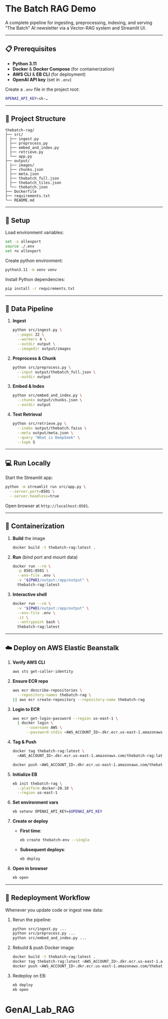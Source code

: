 # The Batch RAG Demo

A complete pipeline for ingesting, preprocessing, indexing, and serving “The Batch” AI newsletter via a Vector-RAG system and Streamlit UI.

---

## 📋 Prerequisites

- **Python 3.11**  
- **Docker** & **Docker Compose** (for containerization)  
- **AWS CLI** & **EB CLI** (for deployment)  
- **OpenAI API key** (set in `.env`)  

Create a `.env` file in the project root:
```bash
OPENAI_API_KEY=sk-…
```

---

## 🧱 Project Structure

```
thebatch-rag/
├── src/
│ ├── ingest.py
│ ├── preprocess.py
│ ├── embed_and_index.py
│ ├── retrieve.py
│ └── app.py
├── output/
│ ├── images/
│ ├── chunks.json
│ ├── meta.json
│ ├── thebatch_full.json
│ ├── thebatch_tiles.json
│ └── thebatch.json
├── Dockerfile
├── requirements.txt
└── README.md
```

---

## 🔧 Setup

Load environment variables:

```bash
set -o allexport
source ./.env
set +o allexport
```

Create python environment:
```bash
python3.11 -m venv venv
```

Install Python dependencies:

```bash
pip install -r requirements.txt
```

---

## 🚀 Data Pipeline

1. **Ingest**

   ```bash
   python src/ingest.py \
     --pages 22 \
     --workers 4 \
     --outdir output \
     --imagedir output/images
   ```

2. **Preprocess & Chunk**

   ```bash
   python src/preprocess.py \
     --input output/thebatch_full.json \
     --outdir output
   ```

3. **Embed & Index**

   ```bash
   python src/embed_and_index.py \
     --chunks output/chunks.json \
     --outdir output
   ```

4. **Test Retrieval**

   ```bash
   python src/retrieve.py \
     --index output/thebatch.faiss \
     --meta output/meta.json \
     --query "What is DeepSeek" \
     --topk 5
   ```

---

## 💻 Run Locally

Start the Streamlit app:

```bash
python -m streamlit run src/app.py \
  --server.port=8501 \
  --server.headless=true
```

Open browser at `http://localhost:8501`.

---

## 🐳 Containerization

1. **Build** the image

   ```bash
   docker build -t thebatch-rag:latest .
   ```

2. **Run** (bind port and mount data)

   ```bash
   docker run --rm \
     -p 8501:8501 \
     --env-file .env \
     -v "${PWD}/output:/app/output" \
     thebatch-rag:latest
   ```

3. **Interactive shell**

   ```bash
   docker run --rm \
     -v "${PWD}/output:/app/output" \
     --env-file .env \
     -it \
     --entrypoint bash \
     thebatch-rag:latest
   ```

---

## ☁️ Deploy on AWS Elastic Beanstalk

1. **Verify AWS CLI**

   ```bash
   aws sts get-caller-identity
   ```

2. **Ensure ECR repo**

   ```bash
   aws ecr describe-repositories \
     --repository-names thebatch-rag \
   || aws ecr create-repository --repository-name thebatch-rag
   ```

3. **Login to ECR**

   ```bash
   aws ecr get-login-password --region us-east-1 \
     | docker login \
         --username AWS \
         --password-stdin <AWS_ACCOUNT_ID>.dkr.ecr.us-east-1.amazonaws.com
   ```

4. **Tag & Push**

   ```bash
   docker tag thebatch-rag:latest \
     <AWS_ACCOUNT_ID>.dkr.ecr.us-east-1.amazonaws.com/thebatch-rag:latest

   docker push <AWS_ACCOUNT_ID>.dkr.ecr.us-east-1.amazonaws.com/thebatch-rag:latest
   ```

5. **Initialize EB**

   ```bash
   eb init thebatch-rag \
     --platform docker-20.10 \
     --region us-east-1
   ```

6. **Set environment vars**

   ```bash
   eb setenv OPENAI_API_KEY=$OPENAI_API_KEY
   ```

7. **Create or deploy**

   * **First time**:

     ```bash
     eb create thebatch-env --single
     ```
   * **Subsequent deploys**:

     ```bash
     eb deploy
     ```

8. **Open in browser**

   ```bash
   eb open
   ```

---

## 🔄 Redeployment Workflow

Whenever you update code or ingest new data:

1. Rerun the pipeline:

   ```bash
   python src/ingest.py ... 
   python src/preprocess.py ...
   python src/embed_and_index.py ...
   ```

2. Rebuild & push Docker image:

   ```bash
   docker build -t thebatch-rag:latest .
   docker tag thebatch-rag:latest <AWS_ACCOUNT_ID>.dkr.ecr.us-east-1.amazonaws.com/thebatch-rag:latest
   docker push <AWS_ACCOUNT_ID>.dkr.ecr.us-east-1.amazonaws.com/thebatch-rag:latest
   ```

3. Redeploy on EB:

   ```bash
   eb deploy
   eb open
   ```
# GenAI_Lab_RAG
